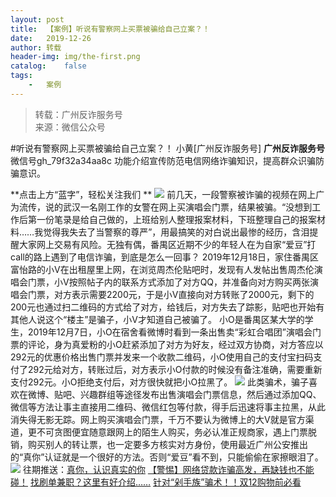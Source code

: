 ```yaml
---
layout:	post
title:	【案例】听说有警察网上买票被骗给自己立案？！
date:	2019-12-26
author:	转载
header-img:	img/the-first.png
catalog:	false
tags:
	-	案例
---
```


<blockquote><p>转载：广州反诈服务号<br>
来源：微信公众号</p></blockquote>

#听说有警察网上买票被骗给自己立案？！
小黄[广州反诈服务号]
**广州反诈服务号**
微信号gh_79f32a34aa8c
功能介绍宣传防范电信网络诈骗知识，提高群众识骗防骗意识。

**点击上方“蓝字”，轻松关注我们
**
![]({{site.baseurl}}/postimg/cHibBOgZC0gyWtsNjTkcWGiaOCZS3uBqPZ0FuGr2HzgiaPiaOibibcWdAOMgMCxlMibx2vSylIuDGWl1NvlumSTI9S0icw.gif)
前几天，一段警察被诈骗的视频在网上广为流传，说的武汉一名刚工作的女警在网上买演唱会门票，结果被骗。“没想到工作后第一份笔录是给自己做的，上班给别人整理报案材料，下班整理自己的报案材料……我觉得我失去了当警察的尊严”，用最搞笑的对白说出最惨的经历，含泪提醒大家网上交易有风险。无独有偶，番禺区近期不少的年轻人在为自家“爱豆”打call的路上遇到了电信诈骗，到底是怎么一回事？
2019年12月18日，家住番禺区富怡路的小V在出租屋里上网，在浏览周杰伦贴吧时，发现有人发帖出售周杰伦演唱会门票，小V按照帖子内的联系方式添加了对方QQ，并准备向对方购买两张演唱会门票，对方表示需要2200元，于是小V直接向对方转账了2000元，剩下的200元也通过扫二维码的方式给了对方，给钱后，对方失去了踪影，贴吧也开始有其他人说这个“楼主”是骗子，小V才知道自己被骗了。
小O是番禺区某大学的学生，2019年12月7日，小O在宿舍看微博时看到一条出售卖“彩虹合唱团”演唱会门票的评论，身为真爱粉的小O赶紧添加了对方为好友，经过双方协商，对方答应以292元的优惠价格出售门票并发来一个收款二维码，小O使用自己的支付宝扫码支付了292元给对方，转账过后，对方表示小O付款的时候没有备注准确，需要重新支付292元。小O拒绝支付后，对方很快就把小O拉黑了。
![]({{site.baseurl}}/postimg/4xzANE8JEMZuoSenHubgZ1qiaWJfKaeRkTJpPZ61atnEAVQUDBExOHFNaq23PHSdoMt2oxxZ8I058SfY3iaoMsjQ.jpeg)
此类骗术，骗子喜欢在微博、贴吧、兴趣群组等途径发布出售演唱会门票信息，然后通过添加QQ、微信等方法让事主直接用二维码、微信红包等付款，得手后迅速将事主拉黑，从此消失得无影无踪。网上购买演唱会门票，千万不要认为微博上的大V就是官方渠道，更不可贪图便宜随意跟网上的陌生人购买，务必认准正规商家，遇上门票脱销，购买别人的转让票，也一定要多方核实对方身份，使用最近广州公安推出的“真你”认证就是一个很好的方法。否则“爱豆”看不到，只能偷偷在家擦眼泪了。
![]({{site.baseurl}}/postimg/4xzANE8JEMZuoSenHubgZ1qiaWJfKaeRkUs0AMQpYLX13s71EsdgHJHjRjiciauWOstpctc3WbAs4rtwmgnAS0icZQ.png)
往期推送：[](http://mp.weixin.qq.com/s?__biz=MzAxNTM0NjkzNQ==&mid=2247483759&idx=3&sn=d8faa41c4812f4cdbeb413d4f91a55e8&chksm=9b843cf7acf3b5e172fc6fb241674ead31a172ab6daa3609ecb6ee4c12575f4540af53cd51ac&scene=21#wechat_redirect)[真你，认识真实的你](http://mp.weixin.qq.com/s?__biz=MzAxNTM0NjkzNQ==&mid=2247483759&idx=2&sn=217197abf749b492c876b4c7eaa1ae51&chksm=9b843cf7acf3b5e1081254d0d15706be062728676ba163c19d48a11a185a4c452d0e76cf6193&scene=21#wechat_redirect)
[【警惕】网络贷款诈骗高发，再缺钱也不能碰！](http://mp.weixin.qq.com/s?__biz=MzAxNTM0NjkzNQ==&mid=2247483763&idx=1&sn=842b489ff0cce1bad3c8b612e1060021&chksm=9b843cebacf3b5fdddd353e267612a10e128d3e93e0244c1acbf3e89e3f10cb62fc52e9aa02b&scene=21#wechat_redirect)
[找刷单兼职？这里有好介绍……](http://mp.weixin.qq.com/s?__biz=MzAxNTM0NjkzNQ==&mid=2247483762&idx=1&sn=944725769aa0c7588ce8381d42e8ec14&chksm=9b843ceaacf3b5fcab18b3bc97c5242fee79da99b9d323854d11508720476e97223eb0792cde&scene=21#wechat_redirect)
[针对“剁手族”骗术！！](http://mp.weixin.qq.com/s?__biz=MzAxNTM0NjkzNQ==&mid=2247483756&idx=1&sn=e7580d11c3807c2175d68b0bbbb3264d&chksm=9b843cf4acf3b5e23e218ec0eea912acd418637762d8f59044c569eb0333f08798f9b940d35a&scene=21#wechat_redirect)[双12购物前必看](http://mp.weixin.qq.com/s?__biz=MzAxNTM0NjkzNQ==&mid=2247483756&idx=1&sn=e7580d11c3807c2175d68b0bbbb3264d&chksm=9b843cf4acf3b5e23e218ec0eea912acd418637762d8f59044c569eb0333f08798f9b940d35a&scene=21#wechat_redirect)
